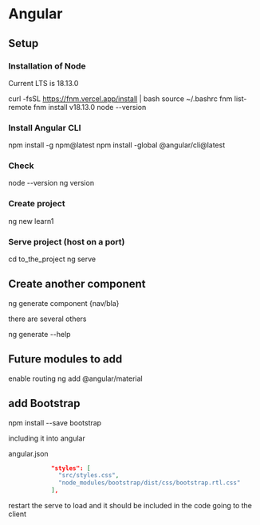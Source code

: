 # Angular

## Setup

### Installation of Node

Current LTS is 18.13.0

curl -fsSL https://fnm.vercel.app/install | bash
source ~/.bashrc
fnm list-remote
fnm install v18.13.0
node --version

### Install Angular CLI

npm install -g npm@latest
npm install -global @angular/cli@latest

### Check

node --version
ng version

### Create project

ng new learn1

### Serve project (host on a port)

cd to_the_project
ng serve

## Create another component

ng generate component {nav/bla}


there are several others

ng generate --help

## Future modules to add

enable routing
ng add @angular/material

## add Bootstrap

npm install --save bootstrap

including it into angular

angular.json
```json
            "styles": [
              "src/styles.css",
              "node_modules/bootstrap/dist/css/bootstrap.rtl.css"
            ],
```

restart the serve to load and it should be included in the code going to the client